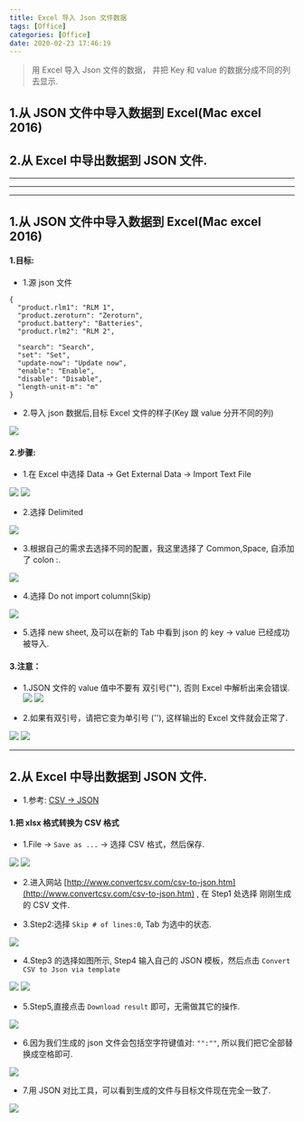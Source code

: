 ```yaml
---
title: Excel 导入 Json 文件数据
tags: [Office]
categories: [Office]
date: 2020-02-23 17:46:19
---
```



> 用 Excel 导入 Json 文件的数据， 并把 Key 和 value 的数据分成不同的列去显示.

<!-- more -->

## 1.从 JSON 文件中导入数据到 Excel(Mac excel 2016)
## 2.从 Excel 中导出数据到 JSON 文件.

***
***
***

## 1.从 JSON 文件中导入数据到 Excel(Mac excel 2016)
#### 1.目标:
* 1.源 json 文件

```
{
  "product.rlm1": "RLM 1",
  "product.zeroturn": "Zeroturn",
  "product.battery": "Batteries",
  "product.rlm2": "RLM 2",

  "search": "Search",
  "set": "Set",
  "update-now": "Update now",
  "enable": "Enable",
  "disable": "Disable",
  "length-unit-m": "m"
}
```

* 2.导入 json 数据后,目标 Excel 文件的样子(Key 跟 value 分开不同的列)

![](http://pic.pgyjz.cn/blog/Office/Snip20200224_4.png)

#### 2.步骤:

* 1.在 Excel 中选择 Data -> Get External Data -> Import Text File

![](http://pic.pgyjz.cn/blog/Office/Snip20200224_2.png)
![](http://pic.pgyjz.cn/blog/Office/Snip20200224_5.png)

* 2.选择 Delimited

![](http://pic.pgyjz.cn/blog/Office/Snip20200224_6.png)

* 3.根据自己的需求去选择不同的配置，我这里选择了 Common,Space, 自添加了 colon :.

![](http://pic.pgyjz.cn/blog/Office/screenshot_2020-02-24_at_14.52.54.png)

* 4.选择 Do not import column(Skip)

![](http://pic.pgyjz.cn/blog/Office/screenshot_2020-02-24_at_14.53.09.png)

* 5.选择 new sheet, 及可以在新的 Tab 中看到 json 的 key -> value 已经成功被导入.



#### 3.注意：
* 1.JSON 文件的 value 值中不要有 双引号(""), 否则 Excel 中解析出来会错误.
![](http://pic.pgyjz.cn/blog/Office/Snip20200224_22.png)
![](http://pic.pgyjz.cn/blog/Office/Snip20200224_21.png)

* 2.如果有双引号，请把它变为单引号 (''), 这样输出的 Excel 文件就会正常了.

![](http://pic.pgyjz.cn/blog/Office/Snip20200224_23.png)
![](http://pic.pgyjz.cn/blog/Office/Snip20200224_24.png)

***

## 2.从 Excel 中导出数据到 JSON 文件.

* 1.参考: [ CSV -> JSON ](http://www.convertcsv.com/csv-to-json.htm)

#### 1.把 xlsx 格式转换为 CSV 格式
* 1.File -> `Save as ...` -> 选择 CSV 格式，然后保存.

![](http://pic.pgyjz.cn/blog/Office/Snip20200224_18.png)
![](http://pic.pgyjz.cn/blog/Office/Snip20200224_19.png)

* 2.进入网站 [http://www.convertcsv.com/csv-to-json.htm](http://www.convertcsv.com/csv-to-json.htm) , 在 Step1 处选择 刚刚生成的 CSV 文件.

* 3.Step2:选择 `Skip # of lines:0`, Tab 为选中的状态.

![](http://pic.pgyjz.cn/blog/Office/Snip20200224_29.png)

* 4.Step3 的选择如图所示, Step4 输入自己的 JSON 模板，然后点击 `Convert CSV to Json via template`

![](http://pic.pgyjz.cn/blog/Office/Snip20200224_30.png)
![](http://pic.pgyjz.cn/blog/Office/Snip20200224_31.png)

* 5.Step5,直接点击 `Download result` 即可，无需做其它的操作.

![](http://pic.pgyjz.cn/blog/Office/Snip20200224_32.png)
 
* 6.因为我们生成的 json 文件会包括空字符键值对: `"":""`, 所以我们把它全部替换成空格即可.

![](http://pic.pgyjz.cn/blog/Office/Snip20200224_33.png)

* 7.用 JSON 对比工具，可以看到生成的文件与目标文件现在完全一致了.

![](http://pic.pgyjz.cn/blog/Office/Snip20200224_34.png)

